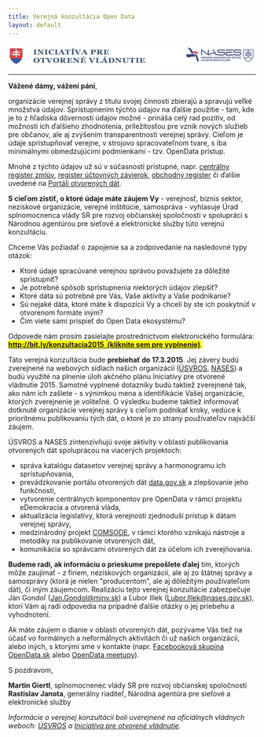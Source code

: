 ```yaml
---
title: Verejná konzultácia Open Data
layout: default
---
```


<img src="/public/logo-1050x100.png" align="center" />
<hr>

**Vážené dámy, vážení páni**,

organizácie verejnej správy z titulu svojej činnosti zbierajú a spravujú veľké množstvá údajov. Sprístupnením týchto údajov na ďalšie použitie - tam, kde je to z hľadiska dôvernosti údajov možné - prináša celý rad pozitív, od možnosti ich ďalšieho zhodnotenia, príležitosťou pre vznik nových služieb pre občanov, ale aj zvýšením transparentnosti verejnej správy. Cieľom je údaje sprístupňovať verejne, v strojovo spracovateľnom tvare, s iba minimálnymi obmedzujúcimi podmienkami - tzv. OpenData prístup.

Mnohé z týchto údajov už sú v súčasnosti prístupné, napr. [centrálny register zmlúv](https://www.crz.gov.sk/), [register účtovných závierok](http://www.registeruz.sk/), [obchodný register](http://www.orsr.sk/) či ďalšie uvedené na [Portáli otvorených dát](http://data.gov.sk/).

**S cieľom zistiť, o ktoré údaje máte záujem Vy** - verejnosť, biznis sektor, neziskové organizácie, verejné inštitúcie, samospráva - vyhlasuje Úrad splnomocnenca vlády SR pre rozvoj občianskej spoločnosti v spolupráci s Národnou agentúrou pre sieťové a elektronické služby túto verejnú konzultáciu.

Chceme Vás požiadať o zapojenie sa a zodpovedanie na nasledovné typy otázok:

- Ktoré údaje spracúvané verejnou správou považujete za dôležité sprístupniť?
- Je potrebné spôsob sprístupnenia niektorých údajov zlepšiť?
- Ktoré dáta sú potrebné pre Vás, Vaše aktivity a Vaše podnikanie?
- Sú nejaké dáta, ktoré máte k dispozícii Vy a chceli by ste ich poskytnúť v otvorenom formáte iným?
- Čím viete sami prispieť do Open Data ekosystému?

Odpovede nám prosím zasielajte prostredníctvom elektronického formulára: <span style="background-color: yellow;">**[http://bit.ly/konzultacia2015 &nbsp;(kliknite sem pre vyplnenie)](http://bit.ly/konzultacia2015)**.</span>

Táto verejná konzultácia bude **prebiehať do 17.3.2015**. Jej závery budú zverejnené na webových sídlach našich organizácií ([ÚSVROS](http://www.otvorenavlada.gov.sk/), [NASES](http://nases.gov.sk/)) a budú využité na plnenie úloh akčného plánu Iniciatívy pre otvorené vládnutie 2015. Samotné vyplnené dotazníky budú taktiež zverejnené tak, ako nám ich zašlete - s výnimkou mena a identifikácie Vašej organizácie, ktorých zverejnenie je voliteľné. O výsledku budeme taktiež informovať dotknuté organizácie verejnej správy s cieľom podnikať kroky, vedúce k prioritnému publikovaniu tých dát, o ktoré je zo strany používateľov najväčší záujem.

ÚSVROS a NASES zintenzívňujú svoje aktivity v oblasti publikovania otvorených dát spoluprácou na viacerých projektoch:

- správa katalógu datasetov verejnej správy a harmonogramu ich sprístupňovania,
- prevádzkovanie portálu otvorených dát [data.gov.sk](http://data.gov.sk/) a zlepšovanie jeho funkčnosti,
- vytvorenie centrálnych komponentov pre OpenData v rámci projektu eDemokracia a otvorená vláda,
- aktualizácia legislatívy, ktorá verejnosti zjednoduší prístup k dátam verejnej správy,
- medzinárodný projekt [COMSODE](http://www.comsode.eu/), v rámci ktorého vznikajú nástroje a metodiky na publikovanie otvorených dát,
- komunikácia so správcami otvorených dát za účelom ich zverejňovania.

**Budeme radi, ak informáciu o prieskume prepošlete ďalej** tím, ktorých môže zaujímať - z firiem, neziskových organizácií, ale aj zo štátnej správy a samosprávy (ktorá je nielen "producentom", ale aj dôležitým používateľom dát), či iným záujemcom. Realizáciu tejto verejnej konzultácie zabezpečuje Ján Gondoľ (Jan.Gondol@minv.sk) a Ľubor Illek (Lubor.Illek@nases.gov.sk), ktorí Vám aj radi odpovedia na prípadné ďalšie otázky o jej priebehu a vyhodnotení.

Ak máte záujem o dianie v oblasti otvorených dát, pozývame Vás tiež na účasť vo formálnych a neformálnych aktivitách či už našich organizácií, alebo iných, s ktorými sme v kontakte (napr. [Facebooková skupina OpenData.sk](https://www.facebook.com/groups/180824635305518/) alebo [OpenData meetupy](http://opendata.sk/)).

S pozdravom,

**Martin Giertl**, splnomocnenec vlády SR pre rozvoj občianskej spoločnosti
<br>
**Rastislav Janota**, generálny riaditeľ, Národná agentúra pre sieťové a elektronické služby

*Informácie o verejnej konzultácii boli uverejnené na oficiálnych vládnych weboch: [ÚSVROS](http://www.tretisektor.gov.sk/vyzva-verejna-konzultacia-datasety-verejnej-spravy/) a [Iniciatíva pre otvorené vládnutie](http://www.otvorenavlada.gov.sk/vyzva-verejna-konzultacia-datasety-verejnej-spravy/).*
